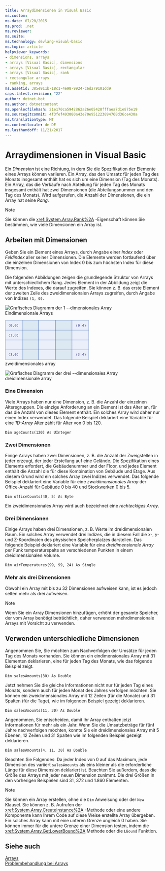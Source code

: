 ```yaml
---
title: Arraydimensionen in Visual Basic
ms.custom: 
ms.date: 07/20/2015
ms.prod: .net
ms.reviewer: 
ms.suite: 
ms.technology: devlang-visual-basic
ms.topic: article
helpviewer_keywords:
- dimensions, arrays
- arrays [Visual Basic], dimensions
- arrays [Visual Basic], rectangular
- arrays [Visual Basic], rank
- rectangular arrays
- ranking, arrays
ms.assetid: 385e911b-18c1-4e98-9924-c6d279101dd9
caps.latest.revision: "22"
author: dotnet-bot
ms.author: dotnetcontent
ms.openlocfilehash: 21e170ca5942862a26e05428fffaea7d1e875e19
ms.sourcegitcommit: 4f3fef493080a43e70e951223894768d36ce430a
ms.translationtype: MT
ms.contentlocale: de-DE
ms.lasthandoff: 11/21/2017
---
```

# <a name="array-dimensions-in-visual-basic"></a>Arraydimensionen in Visual Basic
Ein *Dimension* ist eine Richtung, in dem Sie die Spezifikation der Elemente eines Arrays können variieren. Ein Array, das den Umsatz für jeden Tag des Monats insgesamt enthält hat es sich um eine Dimension (Tag des Monats). Ein Array, das die Verkäufe nach Abteilung für jeden Tag des Monats insgesamt enthält hat zwei Dimensionen (die Abteilungsnummer und den Tag des Monats). Wird aufgerufen, die Anzahl der Dimensionen, die ein Array hat seine *Rang*.  
  
> [!NOTE]
>  Sie können die <xref:System.Array.Rank%2A> -Eigenschaft können Sie bestimmen, wie viele Dimensionen ein Array ist.  
  
## <a name="working-with-dimensions"></a>Arbeiten mit Dimensionen  
 Geben Sie ein Element eines Arrays, durch Angabe einer *Index* oder *Feldindex* aller seiner Dimensionen. Die Elemente werden fortlaufend über die einzelnen Dimensionen von Index 0 bis zum höchsten Index für diese Dimension.  
  
 Die folgenden Abbildungen zeigen die grundlegende Struktur von Arrays mit unterschiedlichem Rang. Jedes Element in der Abbildung zeigt die Werte des Indexes, die darauf zugreifen. Sie können z. B. das erste Element der zweiten Zeile des zweidimensionalen Arrays zugreifen, durch Angabe von Indizes `(1, 0)`.  
  
 ![Grafisches Diagramm der 1 &#45;-dimensionales Array](../../../../visual-basic/programming-guide/language-features/arrays/media/arrayexdimone.gif "ArrayExDimOne")  
Eindimensionale Arrays  
  
 ![Grafisches Diagramm der zwei &#45;-dimensionales Array](../../../../visual-basic/programming-guide/language-features/arrays/media/arrayexdimtwo.gif "ArrayExDimTwo")  
zweidimensionales array  
  
 ![Grafisches Diagramm der drei &#45;-dimensionales Array](../../../../visual-basic/programming-guide/language-features/arrays/media/arrayexdimthree.gif "ArrayExDimThree")  
dreidimensionale array  
  
### <a name="one-dimension"></a>Eine Dimension  
 Viele Arrays haben nur eine Dimension, z. B. die Anzahl der einzelnen Altersgruppen. Die einzige Anforderung an ein Element ist das Alter an, für das die Anzahl von dieses Element enthält. Ein solches Array wird daher nur einen Index verwendet. Das folgende Beispiel deklariert eine Variable für eine *1D-Array* Alter zählt für Alter von 0 bis 120.  
  
```  
Dim ageCounts(120) As UInteger  
```  
  
### <a name="two-dimensions"></a>Zwei Dimensionen  
 Einige Arrays haben zwei Dimensionen, z. B. die Anzahl der Zweigstellen in jeder erzeugt, der jeder Erstellung auf eine Gelände. Die Spezifikation eines Elements erfordert, die Gebäudenummer und der Floor, und jedes Element enthält die Anzahl die für diese Kombination von Gebäude und Etage. Aus diesem Grund wird ein solches Array zwei Indizes verwendet. Das folgende Beispiel deklariert eine Variable für eine *zweidimensionales Array* der Office-Anzahl für Gebäude 0 bis 40 und Stockwerken 0 bis 5.  
  
```  
Dim officeCounts(40, 5) As Byte  
```  
  
 Ein zweidimensionales Array wird auch bezeichnet eine *rechteckiges Array*.  
  
### <a name="three-dimensions"></a>Drei Dimensionen  
 Einige Arrays haben drei Dimensionen, z. B. Werte im dreidimensionalen Raum. Ein solches Array verwendet drei Indizes, die in diesem Fall die x-, y- und Z-Koordinaten des physischen Speicherplatzes darstellen. Das folgende Beispiel deklariert eine Variable für eine *dreidimensionale Array* per Funk temperaturspalte an verschiedenen Punkten in einem dreidimensionalen Volume.  
  
```  
Dim airTemperatures(99, 99, 24) As Single  
```  
  
### <a name="more-than-three-dimensions"></a>Mehr als drei Dimensionen  
 Obwohl ein Array mit bis zu 32 Dimensionen aufweisen kann, ist es jedoch selten mehr als drei aufweisen.  
  
> [!NOTE]
>  Wenn Sie ein Array Dimensionen hinzufügen, erhöht der gesamte Speicher, der vom Array benötigt beträchtlich, daher verwenden mehrdimensionale Arrays mit Vorsicht zu verwenden.  
  
## <a name="using-different-dimensions"></a>Verwenden unterschiedliche Dimensionen  
 Angenommen Sie, Sie möchten zum Nachverfolgen der Umsätze für jeden Tag des Monats vorhanden. Sie können ein eindimensionales Array mit 31 Elementen deklarieren, eine für jeden Tag des Monats, wie das folgende Beispiel zeigt.  
  
```  
Dim salesAmounts(30) As Double  
```  
  
 Jetzt nehmen Sie die gleiche Informationen nicht nur für jeden Tag eines Monats, sondern auch für jeden Monat des Jahres verfolgen möchten. Sie können ein zweidimensionales Array mit 12 Zeilen (für die Monate) und 31 Spalten (für die Tage), wie im folgenden Beispiel gezeigt deklarieren.  
  
```  
Dim salesAmounts(11, 30) As Double  
```  
  
 Angenommen, Sie entscheiden, damit Ihr Array enthalten jetzt Informationen für mehr als ein Jahr. Wenn Sie die Umsatzbeträge für fünf Jahre nachverfolgen möchten, konnte Sie ein dreidimensionales Array mit 5 Ebenen, 12 Zeilen und 31 Spalten wie im folgenden Beispiel gezeigt deklarieren.  
  
```  
Dim salesAmounts(4, 11, 30) As Double  
```  
  
 Beachten Sie Folgendes: Da jeder Index von 0 auf das Maximum, jede Dimension des variiert `salesAmounts` als eins kleiner als die erforderliche Länge für diese Dimension deklariert ist. Beachten Sie außerdem, dass die Größe des Arrays mit jeder neuen Dimension zunimmt. Die drei Größen in den vorherigen Beispielen sind 31, 372 und 1.860 Elementen.  
  
> [!NOTE]
>  Sie können ein Array erstellen, ohne die `Dim` Anweisung oder der `New` Klausel. Sie können z. B. Aufrufen der <xref:System.Array.CreateInstance%2A> -Methode oder eine andere Komponente kann Ihrem Code auf diese Weise erstellte Array übergeben. Ein solches Array kann mit eine unteren Grenze ungleich 0 haben. Sie können immer für die untere Grenze einer Dimension testen, indem die <xref:System.Array.GetLowerBound%2A> Methode oder die `LBound` Funktion.  
  
## <a name="see-also"></a>Siehe auch  
 [Arrays](../../../../visual-basic/programming-guide/language-features/arrays/index.md)  
 [Problembehandlung bei Arrays](../../../../visual-basic/programming-guide/language-features/arrays/troubleshooting-arrays.md)
